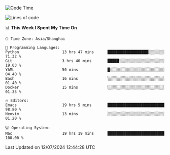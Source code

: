 <!--START_SECTION:waka-->
![Code Time](http://img.shields.io/badge/Code%20Time-2%2C065%20hrs%2028%20mins-blue)

![Lines of code](https://img.shields.io/badge/From%20Hello%20World%20I%27ve%20Written-308.1%20thousand%20lines%20of%20code-blue)

📊 **This Week I Spent My Time On** 

```text
🕑︎ Time Zone: Asia/Shanghai

💬 Programming Languages: 
Python                   13 hrs 47 mins      ██████████████████░░░░░░░   71.32 % 
Git                      3 hrs 40 mins       █████░░░░░░░░░░░░░░░░░░░░   19.03 % 
YAML                     50 mins             █░░░░░░░░░░░░░░░░░░░░░░░░   04.40 % 
Bash                     16 mins             ░░░░░░░░░░░░░░░░░░░░░░░░░   01.40 % 
Docker                   15 mins             ░░░░░░░░░░░░░░░░░░░░░░░░░   01.35 % 

🔥 Editors: 
Emacs                    19 hrs 5 mins       █████████████████████████   98.80 % 
Neovim                   13 mins             ░░░░░░░░░░░░░░░░░░░░░░░░░   01.20 % 

💻 Operating System: 
Mac                      19 hrs 19 mins      █████████████████████████   100.00 % 
```


 Last Updated on 12/07/2024 12:44:28 UTC
<!--END_SECTION:waka-->
